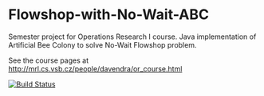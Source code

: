 Flowshop-with-No-Wait-ABC
=========================

Semester project for Operations Research I course. Java implementation of Artificial Bee Colony to solve No-Wait Flowshop problem.

See the course pages at http://mrl.cs.vsb.cz/people/davendra/or_course.html

[![Build Status](https://travis-ci.org/jraska/Flowshop-with-No-Wait-ABC.svg?branch=master)](https://travis-ci.org/jraska/Flowshop-with-No-Wait-ABC)
